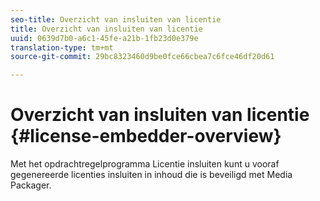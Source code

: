 ```yaml
---
seo-title: Overzicht van insluiten van licentie
title: Overzicht van insluiten van licentie
uuid: 0639d7b0-a6c1-45fe-a21b-1fb23d0e379e
translation-type: tm+mt
source-git-commit: 29bc8323460d9be0fce66cbea7c6fce46df20d61

---
```



# Overzicht van insluiten van licentie {#license-embedder-overview}

Met het opdrachtregelprogramma Licentie insluiten kunt u vooraf gegenereerde licenties insluiten in inhoud die is beveiligd met Media Packager.
